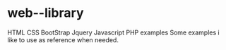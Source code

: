 # web--library
HTML CSS BootStrap Jquery Javascript PHP examples
Some examples i like to use as reference when needed.
